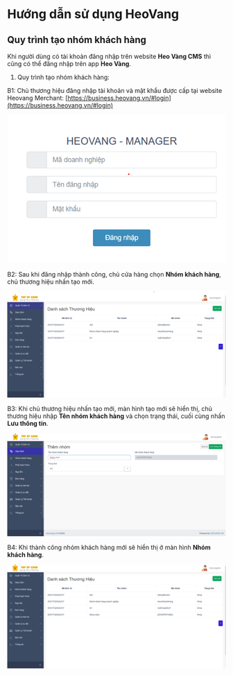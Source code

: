 # Hướng dẫn sử dụng HeoVang
## Quy trình tạo nhóm khách hàng


Khi người dùng có tài khoản đăng nhập trên website **Heo Vàng CMS**	thì cũng có thể đăng nhập trên app **Heo Vàng**.


1. Quy trình tạo nhóm khách hàng:

B1: Chủ thương hiệu đăng nhập tài khoản và mật khẩu được cấp tại website Heovang Merchant: [https://business.heovang.vn/#login](https://business.heovang.vn/#login)

 ![Màn hình Đăng nhập](/images/admin/login.png)

B2: Sau khi đăng nhập thành công, chủ cửa hàng chọn **Nhóm khách hàng**, chủ thương hiệu nhấn tạo mới.

 ![Màn hình Nhóm khách hàng](/images/admin/mhnhomkhachhang.png)

B3: Khi chủ thương hiệu nhấn tạo mới, màn hình tạo mới sẽ hiển thị, chủ thương hiệu nhập **Tên nhóm khách hàng** và chọn trạng thái, cuối cùng nhấn **Lưu thông tin**.

![Màn hình tạo Nhóm khách hàng](/images/admin/taonhomkh.png)

B4: Khi thành công nhóm khách hàng mới sẽ hiển thị ở màn hình **Nhóm khách hàng**.

![Màn hình danh sách nhóm khách hàng](/images/admin/taonhomthanhcong.png)
